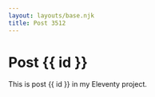 ```yaml
---
layout: layouts/base.njk
title: Post 3512
---
```


# Post {{ id }}

This is post {{ id }} in my Eleventy project.
